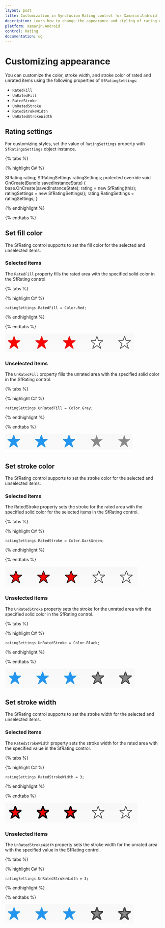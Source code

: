 ```yaml
---
layout: post
title: Customization in Syncfusion Rating control for Xamarin.Android
description: Learn how to change the appearance and styling of rating control using ItemSize, ItemSpacing, ItemCount and customization properties.
platform: Xamarin.Android
control: Rating
documentation: ug
---
```


# Customizing appearance

You can customize the color, stroke width, and stroke color of rated and unrated items using the following properties of `SfRatingSettings`:

* `RatedFill`
* `UnRatedFill`
* `RatedStroke`
* `UnRatedStroke`
* `RatedStrokeWidth`
* `UnRatedStrokeWidth`

## Rating settings

For customizing styles, set the value of `RatingSettings` property with `SfRatingsSettings` object instance.

{% tabs %}

{% highlight C# %}

SfRating rating;
SfRatingSettings ratingSettings;
protected override void OnCreate(Bundle savedInstanceState)
{
    base.OnCreate(savedInstanceState);
	rating = new SfRating(this);
    ratingSettings = new SfRatingSettings();
    rating.RatingSettings = ratingSettings;
}

{% endhighlight %}

{% endtabs %}

## Set fill color

The SfRating control supports to set the fill color for the selected and unselected items.

### Selected items

The `RatedFill` property fills the rated area with the specified solid color in the SfRating control.

{% tabs %}

{% highlight C# %}

	ratingSettings.RatedFill = Color.Red;

{% endhighlight %}

{% endtabs %}

![Rated Items](images/ratedFill.jpg)

### Unselected items

The `UnRatedFill` property fills the unrated area with the specified solid color in the SfRating control.

{% tabs %}

{% highlight C# %}

	ratingSettings.UnRatedFill = Color.Gray;

{% endhighlight %}

{% endtabs %}

![Unrated Items](images/unRatedFill.jpg)

## Set stroke color

The SfRating control supports to set the stroke color for the selected and unselected items.

### Selected items

The RatedStroke property sets the stroke for the rated area with the specified solid color for the selected items in the SfRating control.

{% tabs %}

{% highlight C# %}

    ratingSettings.RatedStroke = Color.DarkGreen;

{% endhighlight %}

{% endtabs %}

![Rated Item Stroke Color](images/ratedStroke.jpg)

### Unselected items

The `UnRatedStroke` property sets the stroke for the unrated area with the specified solid color in the SfRating control.

{% tabs %}

{% highlight C# %}

	ratingSettings.UnRatedStroke = Color.Black;

{% endhighlight %}

{% endtabs %}

![Unrated Item Stroke Color](images/unRatedStroke.jpg)
 
## Set stroke width

The SfRating control supports to set the stroke width for the selected and unselected items.

### Selected items

The `RatedStrokeWidth` property sets the stroke width for the rated area with the specified value in the SfRating control.

{% tabs %}

{% highlight C# %}

	ratingSettings.RatedStrokeWidth = 3;

{% endhighlight %}

{% endtabs %}

![Rated Item Stroke Width](images/ratedStrokeWidth.jpg)

### Unselected items

The `UnRatedStrokeWidth` property sets the stroke width for the unrated area with the specified value in the SfRating control.

{% tabs %}

{% highlight C# %}

	ratingSettings.UnRatedStrokeWidth = 3;

{% endhighlight %}

{% endtabs %}

![Unrated Item Stroke Width](images/unRatedStrokeWidth.jpg)

